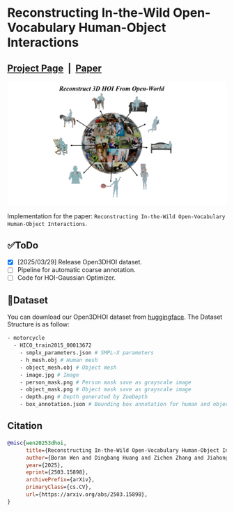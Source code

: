 # Reconstructing In-the-Wild Open-Vocabulary Human-Object Interactions



## [Project Page](https://wenboran2002.github.io/3dhoi/) &nbsp;|&nbsp; [Paper](https://arxiv.org/abs/2503.15898) 

![demo.png](./assets/teaser.png)

Implementation for the paper: `Reconstructing In-the-Wild Open-Vocabulary Human-Object Interactions`.

## ✅ToDo
 - [x] [2025/03/29] Release Open3DHOI dataset.
 - [ ] Pipeline for automatic coarse annotation.
 - [ ] Code for HOI-Gaussian Optimizer.
## 🤗Dataset
You can download our Open3DHOI dataset from [huggingface](https://huggingface.co/datasets/acane2/Open3DHOI). The Dataset Structure is as follow:
```bash
- motorcycle
  - HICO_train2015_00013672
    - smplx_parameters.json # SMPL-X parameters
    - h_mesh.obj # Human mesh
    - object_mesh.obj # Object mesh
    - image.jpg # Image
    - person_mask.png # Person mask save as grayscale image
    - object_mask.png # Object mask save as grayscale image
    - depth.png # Depth generated by ZoeDepth
    - box_annotation.json # Bounding box annotation for human and object
```
## Citation
```bibtex
@misc{wen20253dhoi,
      title={Reconstructing In-the-Wild Open-Vocabulary Human-Object Interactions}, 
      author={Boran Wen and Dingbang Huang and Zichen Zhang and Jiahong Zhou and Jianbin Deng and Jingyu Gong and Yulong Chen and Lizhuang Ma and Yong-Lu Li},
      year={2025},
      eprint={2503.15898},
      archivePrefix={arXiv},
      primaryClass={cs.CV},
      url={https://arxiv.org/abs/2503.15898},
}
```
